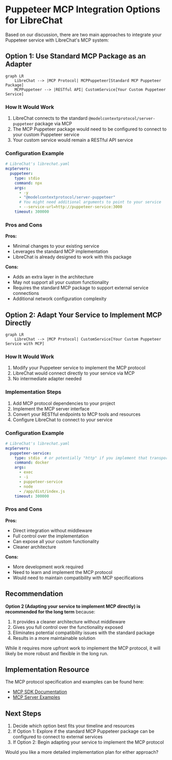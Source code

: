 # Puppeteer MCP Integration Options for LibreChat

Based on our discussion, there are two main approaches to integrate your Puppeteer service with LibreChat's MCP system:

## Option 1: Use Standard MCP Package as an Adapter

```mermaid
graph LR
    LibreChat --> |MCP Protocol| MCPPuppeteer[Standard MCP Puppeteer Package]
    MCPPuppeteer --> |RESTful API| CustomService[Your Custom Puppeteer Service]
```

### How It Would Work

1. LibreChat connects to the standard `@modelcontextprotocol/server-puppeteer` package via MCP
2. The MCP Puppeteer package would need to be configured to connect to your custom Puppeteer service
3. Your custom service would remain a RESTful API service

### Configuration Example

```yaml
# LibreChat's librechat.yaml
mcpServers:
  puppeteer:
    type: stdio
    command: npx
    args:
      - -y
      - "@modelcontextprotocol/server-puppeteer"
      # You might need additional arguments to point to your service
      - --service-url=http://puppeteer-service:3000
    timeout: 300000
```

### Pros and Cons

**Pros:**
- Minimal changes to your existing service
- Leverages the standard MCP implementation
- LibreChat is already designed to work with this package

**Cons:**
- Adds an extra layer in the architecture
- May not support all your custom functionality
- Requires the standard MCP package to support external service connections
- Additional network configuration complexity

## Option 2: Adapt Your Service to Implement MCP Directly

```mermaid
graph LR
    LibreChat --> |MCP Protocol| CustomService[Your Custom Puppeteer Service with MCP]
```

### How It Would Work

1. Modify your Puppeteer service to implement the MCP protocol
2. LibreChat would connect directly to your service via MCP
3. No intermediate adapter needed

### Implementation Steps

1. Add MCP protocol dependencies to your project
2. Implement the MCP server interface
3. Convert your RESTful endpoints to MCP tools and resources
4. Configure LibreChat to connect to your service

### Configuration Example

```yaml
# LibreChat's librechat.yaml
mcpServers:
  puppeteer-service:
    type: stdio  # or potentially "http" if you implement that transport
    command: docker
    args:
      - exec
      - -i
      - puppeteer-service
      - node
      - /app/dist/index.js
    timeout: 300000
```

### Pros and Cons

**Pros:**
- Direct integration without middleware
- Full control over the implementation
- Can expose all your custom functionality
- Cleaner architecture

**Cons:**
- More development work required
- Need to learn and implement the MCP protocol
- Would need to maintain compatibility with MCP specifications

## Recommendation

**Option 2 (Adapting your service to implement MCP directly) is recommended for the long term** because:

1. It provides a cleaner architecture without middleware
2. Gives you full control over the functionality exposed
3. Eliminates potential compatibility issues with the standard package
4. Results in a more maintainable solution

While it requires more upfront work to implement the MCP protocol, it will likely be more robust and flexible in the long run.

## Implementation Resource

The MCP protocol specification and examples can be found here:
- [MCP SDK Documentation](https://github.com/model-context-protocol/sdk)
- [MCP Server Examples](https://github.com/model-context-protocol/servers)

## Next Steps

1. Decide which option best fits your timeline and resources
2. If Option 1: Explore if the standard MCP Puppeteer package can be configured to connect to external services
3. If Option 2: Begin adapting your service to implement the MCP protocol

Would you like a more detailed implementation plan for either approach?